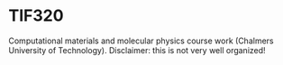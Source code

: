 # TIF320
Computational materials and molecular physics course work (Chalmers University of Technology). Disclaimer: this is not very well organized!
